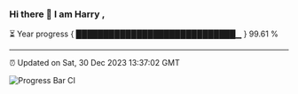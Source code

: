 ### Hi there 👋 I am Harry , 

⏳ Year progress { █████████████████████████████▁ } 99.61 %

---

⏰ Updated on Sat, 30 Dec 2023 13:37:02 GMT

![Progress Bar CI](https://github.com/duykhang68/duykhang68/workflows/Progress%20Bar%20CI/badge.svg)

